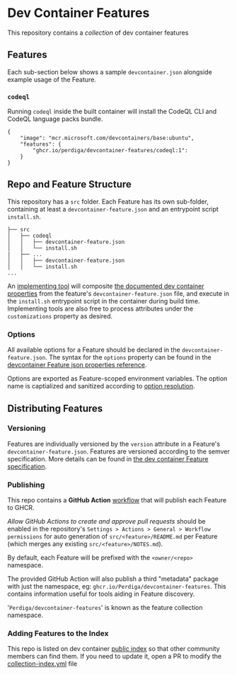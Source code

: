 # Dev Container Features

This repository contains a _collection_ of  dev container features

## Features

Each sub-section below shows a sample `devcontainer.json` alongside example usage of the Feature.

### `codeql`

Running `codeql` inside the built container will install the CodeQL CLI and CodeQL language packs bundle.

```jsonc
{
    "image": "mcr.microsoft.com/devcontainers/base:ubuntu",
    "features": {
        "ghcr.io/perdiga/devcontainer-features/codeql:1": 
    }
}
```

## Repo and Feature Structure
This repository has a `src` folder.  Each Feature has its own sub-folder, containing at least a `devcontainer-feature.json` and an entrypoint script `install.sh`. 

```
├── src
│   ├── codeql
│   │   ├── devcontainer-feature.json
│   │   └── install.sh
|   ├── ...
│   │   ├── devcontainer-feature.json
│   │   └── install.sh
...
```

An [implementing tool](https://containers.dev/supporting#tools) will composite [the documented dev container properties](https://containers.dev/implementors/features/#devcontainer-feature-json-properties) from the feature's `devcontainer-feature.json` file, and execute in the `install.sh` entrypoint script in the container during build time.  Implementing tools are also free to process attributes under the `customizations` property as desired.

### Options

All available options for a Feature should be declared in the `devcontainer-feature.json`.  The syntax for the `options` property can be found in the [devcontainer Feature json properties reference](https://containers.dev/implementors/features/#devcontainer-feature-json-properties).


Options are exported as Feature-scoped environment variables.  The option name is captialized and sanitized according to [option resolution](https://containers.dev/implementors/features/#option-resolution).


## Distributing Features

### Versioning

Features are individually versioned by the `version` attribute in a Feature's `devcontainer-feature.json`.  Features are versioned according to the semver specification. More details can be found in [the dev container Feature specification](https://containers.dev/implementors/features/#versioning).

### Publishing

This repo contains a **GitHub Action** [workflow](.github/workflows/release.yaml) that will publish each Feature to GHCR. 

*Allow GitHub Actions to create and approve pull requests* should be enabled in the repository's `Settings > Actions > General > Workflow permissions` for auto generation of `src/<feature>/README.md` per Feature (which merges any existing `src/<feature>/NOTES.md`).

By default, each Feature will be prefixed with the `<owner/<repo>` namespace.  

The provided GitHub Action will also publish a third "metadata" package with just the namespace, eg: `ghcr.io/Perdiga/devcontainer-features`.  This contains information useful for tools aiding in Feature discovery.

'`Perdiga/devcontainer-features`' is known as the feature collection namespace.

### Adding Features to the Index

This repo is listed on dev container [public index](https://containers.dev/features) so that other community members can find them. If you need to update it, open a PR to modify the [collection-index.yml](https://github.com/devcontainers/devcontainers.github.io/blob/gh-pages/_data/collection-index.yml) file

